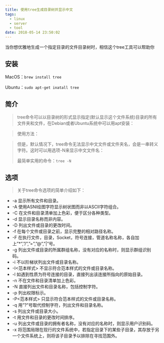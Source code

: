 ```yaml
---
title: 使用tree生成目录树并显示中文
tags:
  - linux
  - server
  - tool
date: 2018-05-14 23:50:02
---
```



当你想优雅地生成一个指定目录的文件目录树时，相信这个tree工具可以帮助你

## 安装

MacOS：`brew install tree`

Ubuntu：`sudo apt-get inatall tree`

## 简介

> tree命令可以以目录树的形式显示指定(默认显示这个文件系统)目录的所有文件夹和文件，在Debian或者Ubuntu系统中可以用apt安装：

> 使用方法：

> 但是，默认情况下，tree命令无法显示中文文件或文件夹名，会是一串转义字符。这时可以用选项-N来显示中文文件名：
>
> 最简单实用的命令：`tree -N`

## 选项

> 关于tree命令选项的简单介绍如下：

- -a 显示所有文件和目录。
- -A 使用ASNI绘图字符显示树状图而非以ASCII字符组合。
- -C 在文件和目录清单加上色彩，便于区分各种类型。
- -d 显示目录名称而非内容。
- -D 列出文件或目录的更改时间。
- -f 在每个文件或目录之前，显示完整的相对路径名称。
- -F 在执行文件，目录，Socket，符号连接，管道名称名称，各自加上”*”,”/”,”=”,”@”,”|”号。
- -g 列出文件或目录的所属群组名称，没有对应的名称时，则显示群组识别码。
- -i 不以阶梯状列出文件或目录名称。
- -I<范本样式> 不显示符合范本样式的文件或目录名称。
- -l 如遇到性质为符号连接的目录，直接列出该连接所指向的原始目录。
- -n 不在文件和目录清单加上色彩。
- -N 直接列出文件和目录名称，包括控制字符。
- -p 列出权限标示。
- -P<范本样式> 只显示符合范本样式的文件或目录名称。
- -q 用”?”号取代控制字符，列出文件和目录名称。
- -s 列出文件或目录大小。
- -t 用文件和目录的更改时间排序。
- -u 列出文件或目录的拥有者名称，没有对应的名称时，则显示用户识别码。
- -x 将范围局限在现行的文件系统中，若指定目录下的某些子目录，其存放于另一个文件系统上，则将该子目录予以排除在寻找范围外。